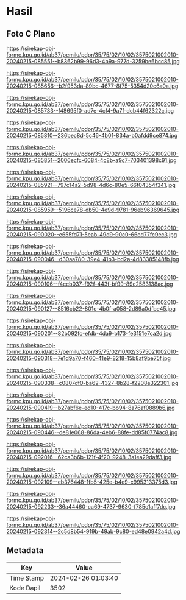 # Hasil

## Foto C Plano

https://sirekap-obj-formc.kpu.go.id/ab37/pemilu/pdpr/35/75/02/10/02/3575021002010-20240215-085551--b8362b99-96d3-4b9a-977d-3259be6bcc85.jpg

https://sirekap-obj-formc.kpu.go.id/ab37/pemilu/pdpr/35/75/02/10/02/3575021002010-20240215-085656--b2f953da-89bc-4677-8f75-5354d20c6a0a.jpg

https://sirekap-obj-formc.kpu.go.id/ab37/pemilu/pdpr/35/75/02/10/02/3575021002010-20240215-085733--f48695f0-ad7e-4cf4-9a7f-dcb44f62322c.jpg

https://sirekap-obj-formc.kpu.go.id/ab37/pemilu/pdpr/35/75/02/10/02/3575021002010-20240215-085810--236bec8d-5c46-4b01-834a-b0afdd9ce874.jpg

https://sirekap-obj-formc.kpu.go.id/ab37/pemilu/pdpr/35/75/02/10/02/3575021002010-20240215-085851--2006ecfc-6084-4c8b-a9c7-703401398c91.jpg

https://sirekap-obj-formc.kpu.go.id/ab37/pemilu/pdpr/35/75/02/10/02/3575021002010-20240215-085921--797c14a2-5d98-4d6c-80e5-66f04354f341.jpg

https://sirekap-obj-formc.kpu.go.id/ab37/pemilu/pdpr/35/75/02/10/02/3575021002010-20240215-085959--5196ce78-db50-4e9d-9781-96eb96369645.jpg

https://sirekap-obj-formc.kpu.go.id/ab37/pemilu/pdpr/35/75/02/10/02/3575021002010-20240215-090020--e655fd71-5eab-49d9-90c0-66ed77fc9ec3.jpg

https://sirekap-obj-formc.kpu.go.id/ab37/pemilu/pdpr/35/75/02/10/02/3575021002010-20240215-090046--d30aa780-39e4-41b3-bd2a-4d83385148fb.jpg

https://sirekap-obj-formc.kpu.go.id/ab37/pemilu/pdpr/35/75/02/10/02/3575021002010-20240215-090106--f4ccb037-f92f-443f-bf99-89c2583138ac.jpg

https://sirekap-obj-formc.kpu.go.id/ab37/pemilu/pdpr/35/75/02/10/02/3575021002010-20240215-090127--8516cb22-801c-4b0f-a058-2d89a0dfbe45.jpg

https://sirekap-obj-formc.kpu.go.id/ab37/pemilu/pdpr/35/75/02/10/02/3575021002010-20240215-090201--82b092fc-efdb-4da9-b173-fe3151e7ca2d.jpg

https://sirekap-obj-formc.kpu.go.id/ab37/pemilu/pdpr/35/75/02/10/02/3575021002010-20240215-090318--7e1d9a70-f460-41e9-8218-15b8af9be75f.jpg

https://sirekap-obj-formc.kpu.go.id/ab37/pemilu/pdpr/35/75/02/10/02/3575021002010-20240215-090338--c0807df0-ba62-4327-8b28-f2208e322301.jpg

https://sirekap-obj-formc.kpu.go.id/ab37/pemilu/pdpr/35/75/02/10/02/3575021002010-20240215-090419--b27abf6e-ed10-417c-bb94-8a76af0889b6.jpg

https://sirekap-obj-formc.kpu.go.id/ab37/pemilu/pdpr/35/75/02/10/02/3575021002010-20240215-090446--de81e068-86da-4eb6-88fe-dd85f0774ac8.jpg

https://sirekap-obj-formc.kpu.go.id/ab37/pemilu/pdpr/35/75/02/10/02/3575021002010-20240215-092016--62ca3b6b-121f-4f20-9248-3a1ea29daff3.jpg

https://sirekap-obj-formc.kpu.go.id/ab37/pemilu/pdpr/35/75/02/10/02/3575021002010-20240215-092109--eb376448-1fb5-425e-b4e9-c995313375d3.jpg

https://sirekap-obj-formc.kpu.go.id/ab37/pemilu/pdpr/35/75/02/10/02/3575021002010-20240215-092233--36a44460-ca69-4737-9630-f785c1aff7dc.jpg

https://sirekap-obj-formc.kpu.go.id/ab37/pemilu/pdpr/35/75/02/10/02/3575021002010-20240215-092314--2c5d8b54-919b-49ab-9c80-ed48e0942a4d.jpg


## Metadata

| Key        | Value               |
| ---------- | ------------------- |
| Time Stamp | 2024-02-26 01:03:40 |
| Kode Dapil | 3502                |



